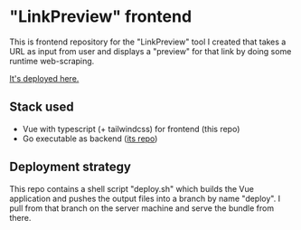 # "LinkPreview" frontend

This is frontend repository for the "LinkPreview" tool I created that takes a URL as input from user and displays a "preview" for that link by doing some runtime web-scraping.

[It's deployed here.](http://194.195.117.9/)


## Stack used
- Vue with typescript (+ tailwindcss) for frontend (this repo)
- Go executable as backend ([its repo](https://github.com/SHD-420/linkpreview-backend))

## Deployment strategy
This repo contains a shell script "deploy.sh" which builds the Vue application and pushes the output files into a branch by name "deploy". I pull from that branch on the server machine and serve the bundle from there.

